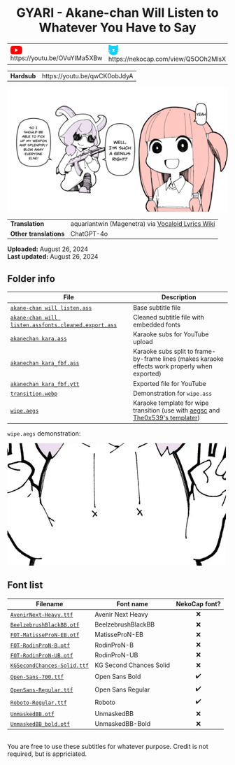 
<h1 align='center'>GYARI - Akane-chan Will Listen to Whatever You Have to Say</h1>

<table align='center'>
    <tr>
        <td> <img src='../.img/youtube.svg' alt='YouTube' width=27 align='center'> &nbsp https://youtu.be/OVuYIMa5XBw </td>
        <td> <img src='../.img/nekocap.svg' alt='NekoCap' width=23 align='center'> &nbsp https://nekocap.com/view/Q5OOh2MlsX </td>
    </tr>
</table>
<table align='center'>
    <tr>
        <td><b>Hardsub</b></td>
        <td>https://youtu.be/qwCK0obJdyA</td>
    </tr>
</table>

[![](./preview.webp)](https://www.youtube.com/watch?v=OVuYIMa5XBw&nekocap=Q5OOh2MlsX)

<table align='center'>
    <tr>
        <!-- Translation -->
        <td><b>Translation</b></td>
        <!--  aquariantwin (Magenetra) via [Vocaloid Lyrics Wiki](https://www.youtube.com/watch?v=OVuYIMa5XBw&nekocap=Q5OOh2MlsX) -->
        <td>aquariantwin (Magenetra) via <a href="https://www.youtube.com/watch?v=OVuYIMa5XBw&amp;nekocap=Q5OOh2MlsX">Vocaloid Lyrics Wiki</a></td>
    </tr>
    <tr>
        <!-- Other translations -->
        <td><b>Other translations</b></td>
        <!--  ChatGPT-4o -->
        <td>ChatGPT-4o</td>
    </tr>
</table>

**Uploaded:** August 26, 2024  
**Last updated:** August 26, 2024

<!-- Description goes here -->

## Folder info

| File | Description |
| ---- | ----------- |
[`akane-chan will listen.ass`](akane-chan%20will%20listen.ass) | Base subtitle file |
[`akane-chan will listen.assfonts.cleaned.export.ass`](akane-chan%20will%20listen.assfonts.cleaned.export.ass) | Cleaned subtitle file with embedded fonts |
[`akanechan kara.ass`](akanechan%20kara.ass) | Karaoke subs for YouTube upload |
[`akanechan kara_fbf.ass`](akanechan%20kara_fbf.ass) | Karaoke subs split to frame-by-frame lines (makes karaoke effects work properly when exported) |
[`akanechan kara_fbf.ytt`](akanechan%20kara_fbf.ytt) | Exported file for YouTube |
[`transition.webp`](transition.webp) | Demonstration for `wipe.ass` |
[`wipe.aegs`](wipe.aegs) | Karaoke template for wipe transition (use with [aegsc](https://github.com/butterfansubs/aegsc) and [The0x539's templater](https://github.com/The0x539/Aegisub-Scripts/blob/trunk/src/0x.KaraTemplater.moon)) |

`wipe.aegs` demonstration:  

<img src='./transition.webp' width=500>

## Font list

| Filename | Font name | NekoCap font? |
| ---- | ---- | :--: |
 [`AvenirNext-Heavy.ttf`](./fonts/AvenirNext-Heavy.ttf) | Avenir Next Heavy | ❌ |
 [`BeelzebrushBlackBB.otf`](./fonts/BeelzebrushBlackBB.otf) | BeelzebrushBlackBB | ❌ |
 [`FOT-MatisseProN-EB.otf`](./fonts/FOT-MatisseProN-EB.otf) | MatisseProN-EB | ❌ |
 [`FOT-RodinProN-B.otf`](./fonts/FOT-RodinProN-B.otf) | RodinProN-B | ❌ |
 [`FOT-RodinProN-UB.otf`](./fonts/FOT-RodinProN-UB.otf) | RodinProN-UB | ❌ |
 [`KGSecondChances-Solid.ttf`](./fonts/KGSecondChances-Solid.ttf) | KG Second Chances Solid | ❌ |
 [`Open-Sans-700.ttf`](https://github.com/abrokecube/subtitles-fonts/tree/main/NekoCap%20fonts/Open-Sans-700.ttf) | Open Sans Bold | ✔️ |
 [`OpenSans-Regular.ttf`](https://github.com/abrokecube/subtitles-fonts/tree/main/NekoCap%20fonts/OpenSans-Regular.ttf) | Open Sans Regular | ✔️ |
 [`Roboto-Regular.ttf`](https://github.com/abrokecube/subtitles-fonts/tree/main/NekoCap%20fonts/Roboto-Regular.ttf) | Roboto | ✔️ |
 [`UnmaskedBB.otf`](./fonts/UnmaskedBB.otf) | UnmaskedBB | ❌ |
 [`UnmaskedBB_bold.otf`](./fonts/UnmaskedBB_bold.otf) | UnmaskedBB-Bold | ❌ |

<!-- Permissions -->
## 
You are free to use these subtitles for whatever purpose. Credit is not required, but is appriciated.
